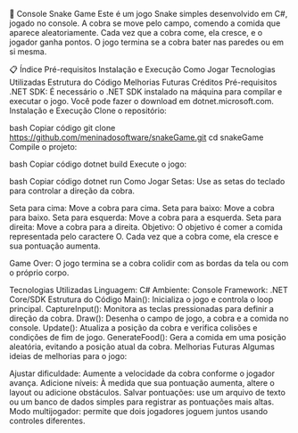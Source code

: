 🐍 Console Snake Game
Este é um jogo Snake simples desenvolvido em C#, jogado no console. A cobra se move pelo campo, comendo a comida que aparece aleatoriamente. Cada vez que a cobra come, ela cresce, e o jogador ganha pontos. O jogo termina se a cobra bater nas paredes ou em si mesma.

📋 Índice
Pré-requisitos
Instalação e Execução
Como Jogar
Tecnologias Utilizadas
Estrutura do Código
Melhorias Futuras
Créditos
Pré-requisitos
.NET SDK: É necessário o .NET SDK instalado na máquina para compilar e executar o jogo. Você pode fazer o download em dotnet.microsoft.com.
Instalação e Execução
Clone o repositório:

bash
Copiar código
git clone https://github.com/meninadosoftware/snakeGame.git
cd  snakeGame
Compile o projeto:

bash
Copiar código
dotnet build
Execute o jogo:

bash
Copiar código
dotnet run
Como Jogar
Setas: Use as setas do teclado para controlar a direção da cobra.

Seta para cima: Move a cobra para cima.
Seta para baixo: Move a cobra para baixo.
Seta para esquerda: Move a cobra para a esquerda.
Seta para direita: Move a cobra para a direita.
Objetivo: O objetivo é comer a comida representada pelo caractere O. Cada vez que a cobra come, ela cresce e sua pontuação aumenta.

Game Over: O jogo termina se a cobra colidir com as bordas da tela ou com o próprio corpo.

Tecnologias Utilizadas
Linguagem: C#
Ambiente: Console
Framework: .NET Core/SDK
Estrutura do Código
Main(): 
Inicializa o jogo e controla o loop principal.
CaptureInput(): 
Monitora as teclas pressionadas para definir a direção da cobra.
Draw():
Desenha o campo de jogo, a cobra e a comida no console.
Update():
Atualiza a posição da cobra e verifica colisões e condições de fim de jogo.
GenerateFood():
Gera a comida em uma posição aleatória, evitando a posição atual da cobra.
Melhorias Futuras
Algumas ideias de melhorias para o jogo:

Ajustar dificuldade: 
Aumente a velocidade da cobra conforme o jogador avança.
Adicione níveis: 
À medida que sua pontuação aumenta, altere o layout ou adicione obstáculos.
Salvar pontuações: 
use um arquivo de texto ou um banco de dados simples para registrar as pontuações mais altas.
Modo multijogador: 
permite que dois jogadores joguem juntos usando controles diferentes.
